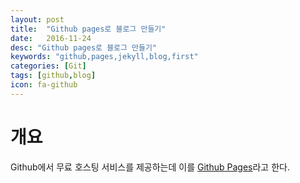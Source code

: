 ```yaml
---
layout: post
title:  "Github pages로 블로그 만들기"
date:   2016-11-24
desc: "Github pages로 블로그 만들기"
keywords: "github,pages,jekyll,blog,first"
categories: [Git]
tags: [github,blog]
icon: fa-github
---
```


# 개요

Github에서 무료 호스팅 서비스를 제공하는데 이를 [Github Pages](https://pages.github.com/)라고 한다.